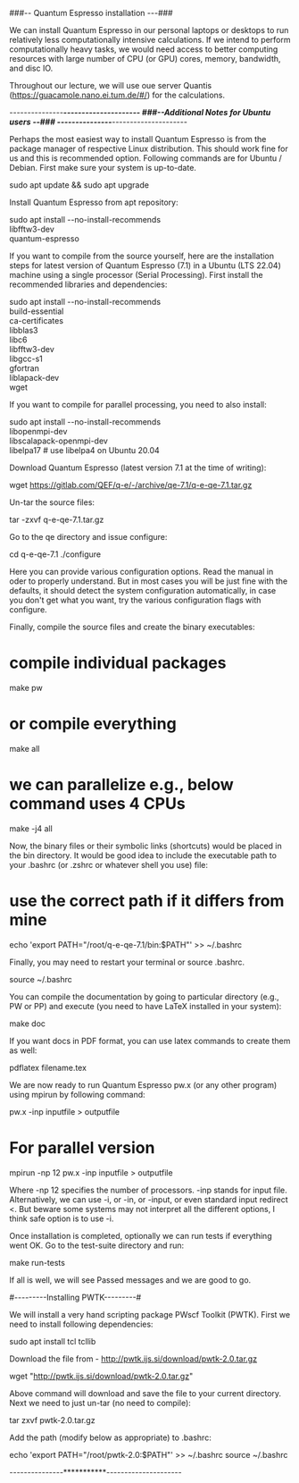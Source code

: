 
###-- Quantum Espresso installation ---###

We can install Quantum Espresso in our personal laptops or desktops 
to run relatively less computationally intensive calculations. 
If we intend to perform computationally heavy tasks, we would need 
access to better computing resources with large number of CPU 
(or GPU) cores, memory, bandwidth, and disc IO.

Throughout our lecture, we will use oue server Quantis (https://guacamole.nano.ei.tum.de/#/)
for the calculations. 

---------------***********---------------------
###--Additional Notes for Ubuntu users --###
---------------***********---------------------

Perhaps the most easiest way to install Quantum Espresso is from the package manager 
of respective Linux distribution. This should work fine for us and this is recommended option. 
Following commands are for Ubuntu / Debian. First make sure your system is up-to-date.

sudo apt update && sudo apt upgrade

Install Quantum Espresso from apt repository:

sudo apt install --no-install-recommends \
    libfftw3-dev \
    quantum-espresso

If you want to compile from the source yourself, here are the installation steps for latest version 
of Quantum Espresso (7.1) in a Ubuntu (LTS 22.04) machine using a single processor (Serial Processing). 
First install the recommended libraries and dependencies:

sudo apt install --no-install-recommends \
    build-essential \
    ca-certificates \
    libblas3 \
    libc6 \
    libfftw3-dev \
    libgcc-s1 \
    gfortran \
    liblapack-dev \
    wget

If you want to compile for parallel processing, you need to also install:

sudo apt install --no-install-recommends \
    libopenmpi-dev \
    libscalapack-openmpi-dev \
    libelpa17  #  use libelpa4 on Ubuntu 20.04

Download Quantum Espresso (latest version 7.1 at the time of writing):

wget https://gitlab.com/QEF/q-e/-/archive/qe-7.1/q-e-qe-7.1.tar.gz

Un-tar the source files:

tar -zxvf q-e-qe-7.1.tar.gz

Go to the qe directory and issue configure:

cd q-e-qe-7.1
./configure

Here you can provide various configuration options. Read the manual in oder to properly understand. 
But in most cases you will be just fine with the defaults, it should detect the system configuration 
automatically, in case you don't get what you want, try the various configuration flags with configure.

Finally, compile the source files and create the binary executables:

# compile individual packages
make pw
# or compile everything
make all
# we can parallelize e.g., below command uses 4 CPUs
make -j4 all

Now, the binary files or their symbolic links (shortcuts) would be placed in the bin directory. 
It would be good idea to include the executable path to your .bashrc (or .zshrc or whatever shell you use) file:

# use the correct path if it differs from mine
echo 'export PATH="/root/q-e-qe-7.1/bin:$PATH"' >> ~/.bashrc

Finally, you may need to restart your terminal or source .bashrc.

source ~/.bashrc

You can compile the documentation by going to particular directory (e.g., PW or PP) and execute 
(you need to have LaTeX installed in your system):

make doc

If you want docs in PDF format, you can use latex commands to create them as well:

pdflatex filename.tex

We are now ready to run Quantum Espresso pw.x (or any other program) using mpirun by following command:

pw.x -inp inputfile > outputfile
# For parallel version
mpirun -np 12 pw.x -inp inputfile > outputfile

Where -np 12 specifies the number of processors. -inp stands for input file. 
Alternatively, we can use -i, or -in, or -input, or even standard input redirect <. 
But beware some systems may not interpret all the different options, I think safe option is to use -i.

Once installation is completed, optionally we can run tests if everything went OK. 
Go to the test-suite directory and run:

make run-tests

If all is well, we will see Passed messages and we are good to go.


#---------Installing PWTK---------#

We will install a very hand scripting package PWscf Toolkit (PWTK). First we need to install following dependencies:

sudo apt install tcl tcllib

Download the file from - http://pwtk.ijs.si/download/pwtk-2.0.tar.gz

wget "http://pwtk.ijs.si/download/pwtk-2.0.tar.gz"

Above command will download and save the file to your current directory. Next we need to just un-tar (no need to compile):

tar zxvf pwtk-2.0.tar.gz

Add the path (modify below as appropriate) to .bashrc:

echo 'export PATH="/root/pwtk-2.0:$PATH"' >> ~/.bashrc
source ~/.bashrc

---------------***********---------------------
